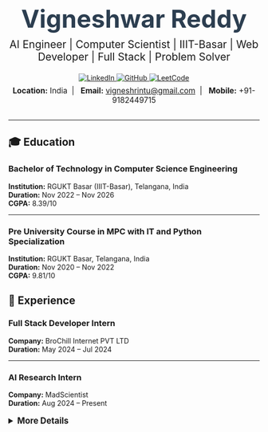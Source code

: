 <!-- ===================================================== -->
<!--                   Vigneshwar Reddy                  -->
<!--    AI Engineer | Computer Scientist | IIIT-Basar     -->
<!--    Web Developer | Full Stack | Problem Solver       -->
<!-- ===================================================== -->

<h1 align="center" style="margin-bottom: 0.2em; font-size: 3.5em; color:#2C3E50;">Vigneshwar Reddy</h1>
<p align="center" style="font-size: 1.5em; margin-top: 0;">
  AI Engineer | Computer Scientist | IIIT-Basar | Web Developer | Full Stack | Problem Solver
</p>

<div align="center" style="margin-top: 1em;">
  <!-- Social & Contact Badges -->
  <a href="https://www.linkedin.com/in/vigneshrintu/" target="_blank">
    <img src="https://img.shields.io/badge/LinkedIn-0A66C2?style=for-the-badge&logo=linkedin&logoColor=white" alt="LinkedIn" />
  </a>
  <a href="https://github.com/vigneshrintu/" target="_blank">
    <img src="https://img.shields.io/badge/GitHub-181717?style=for-the-badge&logo=github&logoColor=white" alt="GitHub" />
  </a>
  <a href="https://leetcode.com/u/vigneshrintu/" target="_blank">
    <img src="https://img.shields.io/badge/LeetCode-FFA116?style=for-the-badge&logo=leetcode&logoColor=black" alt="LeetCode" />
  </a>
</div>

<div align="center" style="margin-top: 0.5em; font-size: 1.1em;">
  <strong>Location:</strong> India&nbsp; | &nbsp;
  <strong>Email:</strong> <a href="mailto:vigneshrintu@gmail.com">vigneshrintu@gmail.com</a>&nbsp; | &nbsp;
  <strong>Mobile:</strong> +91-9182449715
</div>

<hr style="margin: 2em 0; border: 0; border-top: 2px solid #eee;" />

## 🎓 Education

### Bachelor of Technology in Computer Science Engineering  
**Institution:** RGUKT Basar (IIIT-Basar), Telangana, India  
**Duration:** Nov 2022 – Nov 2026  
**CGPA:** 8.39/10

---

### Pre University Course in MPC with IT and Python Specialization  
**Institution:** RGUKT Basar, Telangana, India  
**Duration:** Nov 2020 – Nov 2022  
**CGPA:** 9.81/10

## 💼 Experience

### Full Stack Developer Intern  
**Company:** BroChill Internet PVT LTD  
**Duration:** May 2024 – Jul 2024

---

### AI Research Intern  
**Company:** MadScientist  
**Duration:** Aug 2024 – Present

<!-- Interactive Section -->
<details>
  <summary style="font-size:1.2em; font-weight:bold; margin-top:1em;">More Details</summary>
  <p style="margin-top: 1em;">
    I am passionate about building scalable web applications, researching AI solutions, and solving complex problems. Feel free to reach out if you’d like to learn more about my projects, academic work, or professional experience!
  </p>
</details>
